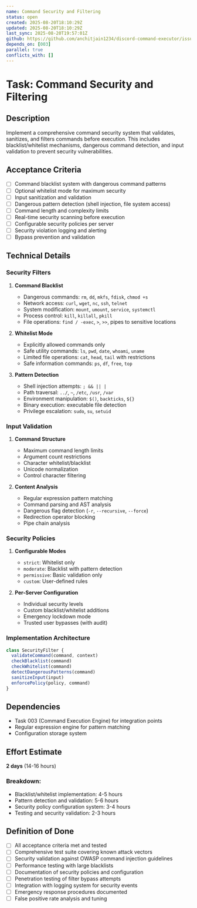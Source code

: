 ```yaml
---
name: Command Security and Filtering
status: open
created: 2025-08-20T18:10:29Z
updated: 2025-08-20T18:10:29Z
last_sync: 2025-08-20T19:57:01Z
github: https://github.com/anchitjain1234/discord-command-executor/issues/6
depends_on: [003]
parallel: true
conflicts_with: []
---
```


# Task: Command Security and Filtering

## Description
Implement a comprehensive command security system that validates, sanitizes, and filters commands before execution. This includes blacklist/whitelist mechanisms, dangerous command detection, and input validation to prevent security vulnerabilities.

## Acceptance Criteria
- [ ] Command blacklist system with dangerous command patterns
- [ ] Optional whitelist mode for maximum security
- [ ] Input sanitization and validation
- [ ] Dangerous pattern detection (shell injection, file system access)
- [ ] Command length and complexity limits
- [ ] Real-time security scanning before execution
- [ ] Configurable security policies per server
- [ ] Security violation logging and alerting
- [ ] Bypass prevention and validation

## Technical Details

### Security Filters
1. **Command Blacklist**
   - Dangerous commands: `rm`, `dd`, `mkfs`, `fdisk`, `chmod +s`
   - Network access: `curl`, `wget`, `nc`, `ssh`, `telnet`
   - System modification: `mount`, `umount`, `service`, `systemctl`
   - Process control: `kill`, `killall`, `pkill`
   - File operations: `find / -exec`, `>`, `>>`, pipes to sensitive locations

2. **Whitelist Mode**
   - Explicitly allowed commands only
   - Safe utility commands: `ls`, `pwd`, `date`, `whoami`, `uname`
   - Limited file operations: `cat`, `head`, `tail` with restrictions
   - Safe information commands: `ps`, `df`, `free`, `top`

3. **Pattern Detection**
   - Shell injection attempts: `; && || |`
   - Path traversal: `../`, `~`, `/etc`, `/usr`, `/var`
   - Environment manipulation: `$()`, `backticks`, `${}`
   - Binary execution: executable file detection
   - Privilege escalation: `sudo`, `su`, `setuid`

### Input Validation
1. **Command Structure**
   - Maximum command length limits
   - Argument count restrictions
   - Character whitelist/blacklist
   - Unicode normalization
   - Control character filtering

2. **Content Analysis**
   - Regular expression pattern matching
   - Command parsing and AST analysis
   - Dangerous flag detection (`-r`, `--recursive`, `--force`)
   - Redirection operator blocking
   - Pipe chain analysis

### Security Policies
1. **Configurable Modes**
   - `strict`: Whitelist only
   - `moderate`: Blacklist with pattern detection
   - `permissive`: Basic validation only
   - `custom`: User-defined rules

2. **Per-Server Configuration**
   - Individual security levels
   - Custom blacklist/whitelist additions
   - Emergency lockdown mode
   - Trusted user bypasses (with audit)

### Implementation Architecture
```javascript
class SecurityFilter {
  validateCommand(command, context)
  checkBlacklist(command)
  checkWhitelist(command)
  detectDangerousPatterns(command)
  sanitizeInput(input)
  enforcePolicy(policy, command)
}
```

## Dependencies
- Task 003 (Command Execution Engine) for integration points
- Regular expression engine for pattern matching
- Configuration storage system

## Effort Estimate
**2 days** (14-16 hours)

### Breakdown:
- Blacklist/whitelist implementation: 4-5 hours
- Pattern detection and validation: 5-6 hours
- Security policy configuration system: 3-4 hours
- Testing and security validation: 2-3 hours

## Definition of Done
- [ ] All acceptance criteria met and tested
- [ ] Comprehensive test suite covering known attack vectors
- [ ] Security validation against OWASP command injection guidelines
- [ ] Performance testing with large blacklists
- [ ] Documentation of security policies and configuration
- [ ] Penetration testing of filter bypass attempts
- [ ] Integration with logging system for security events
- [ ] Emergency response procedures documented
- [ ] False positive rate analysis and tuning